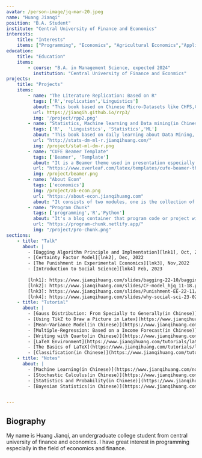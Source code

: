 ```yaml
---
avatar: /person-image/jq-mar-20.jpeg
name: "Huang Jianqi"
position: "B.A. Student"
institute: "Central University of Finance and Economics"
interests:
    title: "Interests" 
    items: ["Programming", "Economics", "Agricultural Economics","Applied Econometrics"]
education: 
    title: "Education"
    items:
        - course: "B.A. in Management Science, expected 2024"
          institution: "Central University of Finance and Econmics"
projects:
    title: "Projects"
    items:
        - name: "The Literature Replication: Based on R"
          tags: ['R','replication','Linguistics']
          about: "This book based on Chinese Micro-Datasets like CHFS,CFPS and CHARLS using R to replicate. It also replicates some famous paper. It will help to get a deeper understand for the economic data processing and the econometric methods."
          url: https://jianqih.github.io/rrp3/
          img: '/project/rpp2.png'
        - name: "Statistics, Machine learning and Data mining(in Chinese)"
          tags: ['R',  'Linguistics', 'Statistics','ML']
          about: "This book based on daily learning about Data Mining, Machine Learning and Statistics. Not just for theory but the practice based on mainly R language."
          url: "http://stats-dm-ml-r.jianqihuang.com/"
          img: /project/stat-ml-dm-r.png
        - name: "CUFE Beamer Template"
          tags: ['Beamer', 'Template']
          about: "It is a Beamer theme used in presentation especially at academic presentation. It mixes some element of Central University of Finance and Economics helps demonstrator show a more personalized slides."
          url: "https://www.overleaf.com/latex/templates/cufe-beamer-theme/pcwbrgmntnky"
          img: /project/beamer.png
        - name: "About Econ"
          tags: ['economics']
          img: /project/ab-econ.png
          url: "https://about-econ.jianqihuang.com"
          about: "It consists of two modules, one is the collection of postgraduate economic applying information and another is a collection of economic online resources. The aim is to help undergraduate who would apply econ master or PhD to get some useful information."
        - name: "Program Chunk"
          tags: ['programming','R','Python']
          about: "It's a blog container that program code or project will be uploaded. The codes and programs usually use the Python, R and Julia. I also upload these on Github."
          url: "https://program-chunk.netlify.app/"
          img: "/project/pro-chunk.png"
sections:
    - title: "Talk"
      about: |
        - [Bagging Algorithm Principle and Implmentation][lnk1], Oct, 2022
        - [Certainty Factor Model][lnk2], Dec, 2022
        - [The Punishment in Experimental Economics][lnk3], Nov,2022
        - [Introduction to Social Science][lnk4] Feb, 2023
        
        [lnk1]: https://www.jianqihuang.com/slides/bagging-22-10/bagging10-22#1
        [lnk2]: https://www.jianqihuang.com/slides/CF-model_hjq_11-18.pdf
        [lnk3]: https://www.jianqihuang.com/slides/Punishment-EE-22-11/ee/#/title-slide
        [lnk4]: https://www.jianqihuang.com/slides/why-social-sci-23-02/why-social-sci#1
    - title: "Tutorial"
      about: |
        - [Gauss Distribution: From Specially to Generally(in Chinese)](https://www.jianqihuang.com/tutorials/guass22-10-27.pdf)
        - [Using TikZ to Draw a Picture in Latex](https://www.jianqihuang.com/tutorials/tikz_10-27.pdf)
        - [Mean-Variance Model(in Chinese)](https://www.jianqihuang.com/tutorials/2022-11-10-mean-var.pdf)
        - [Multiple-Regression: Based on a Income Forecast(in Chinese)](https://www.jianqihuang.com/tutorials/mutil-reg-income-11-07.pdf)
        - [Writing with Quarto(in Chinese)](https://www.jianqihuang.com/tutorials/quarto-0324.pdf)
        - [LaTeX Environment](https://www.jianqihuang.com/tutorials/latex-env.pdf)
        - [The Basics of LaTeX](https://www.jianqihuang.com/tutorials/latex-basics0228.pdf)
        - [Classification(in Chinese)](https://www.jianqihuang.com/tutorials/classify_22-11-16.pdf)
    - title: "Notes"
      about: |
        - [Machine Learning(in Chinese)](https://www.jianqihuang.com/notes/ml-12-19.pdf) : It's about the Machine Learning included the linear model, clustering, SVM, GD, Decision Tree etc. 
        - [Stochastic Calculus(in Chinese)](https://www.jianqihuang.com/notes/sc-12-19.pdf): It's a note introducing the basic concept in Stochastic Calculus such as Martingale, conditional expectation.
        - [Statistics and Probability(in Chinese)](https://www.jianqihuang.com/notes/probablity-statstics-0217.pdf): It contains the core concepts in Statistics and Probability. Moreover, it has rich cases in economics and finance helps learners understand the economic or financial reality more accurate.
        - [Bayesian Statistics(in Chinese)](https://www.jianqihuang.com/notes/Bayes0304.pdf): It's about the Bayesian Statistics and how we using the prior distribution to calculate the posterior distribution.


---
```


## Biography

My name is Huang Jianqi, an undergraduate college student from central university of finance and economics. I have great interest in programming especially in the field of economics and finance. 











